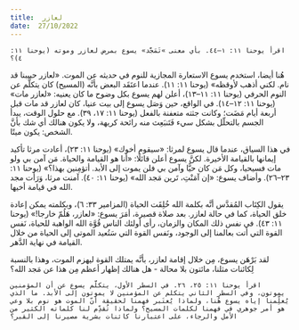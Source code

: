 ```yaml
---
title:  لعازر
date:  27/10/2022
---
```


`اقرأ يوحنا ١١: ١–٤٤. بأي معنى »تَمَجَّد» يسوع بمرض لعازر وموته (يوحنا ١١: ٤)؟`

هُنا أيضا، استخدم يسوع الاستعارة المجازية للنوم في حديثه عن الموت. «لعازر حبيبنا قد نام. لكني أذهب لأوقظه» (يوحنا ١١: ١١). عندما اعتَقَد البعض بأنَّه (المسيح) كان يتكلَّم عن النوم الحرفي (يوحنا ١١: ١١–١٣)، أعلن لهم يسوع بكل وضوح ما كان يعنيه: «لعازر مات» (يوحنا ١١: ١٢–١٤). في الواقع، حين وَصَل يسوع إلى بيت عنيا، كان لعازر قد مات قبل أربعة أيام مَضَت؛ وكانت جثته متعفنة بالفعل (يوحنا ١١: ١٧، ٣٩). مع حلول الوقت، يبدأ الجسم بالتحلّل بشكل سيء فَتَنبَعِث منه رائحة كريهة، ولا يكون هنالك أي شك بأنَّ الشخص: يكون ميتًا.

في هذا السياق، عندما قال يسوع لمرثا: «سيقوم أخوك» (يوحنا ١١: ٢٣)، أعادت مرثا تأكيد إيمانها بالقيامة الأخيرة. لكنَّ يسوع أعلن قائلًا: «أنا هو القيامة والحياة. مَن آمن بي ولو مات فسيحيا، وكل مَن كان حيًّا وآمن بي فلن يموت إلى الأبد. أتؤمِنين بهذا؟» (يوحنا ١١: ٢٣–٢٦). وأضاف يسوع: «إن آمَنْتِ، تَرين مَجد الله» (يوحنا ١١: ٤٠). آمنت مرثا، وَرَأت مجد الله في قيامة أخيها.

يقول الكِتَاب المُقدَّس أنَّه بكلمة الله خُلِقَت الحياة (المزامير ٣٣: ٦)، وبكلمته يمكن إعادة خلق الحياة، كما في حالة لعازر. بعد صلاة قصيرة، أمَرَ يسوع: «لعازر، هَلُمّ خارجا!» (يوحنا ١١: ٤٣). في نفس ذلك المكان والزمان، رأى أولئك الناس قُوَّة الله الواهبة للحياة، نَفس القوة التي أتت بعالمنا إلى الوجود، ونَفس القوة التي سَتُعيد الموتى إلى الحياة من خلال القيامة في نهاية الدَّهر.

لقد بَرْهَن يسوع، مِن خلال إقامة لعازر، بأنَّه يمتلك القوة ليهزم الموت، وهذا بالنسبة لِكائنات مثلنا، مائتون بلا محالة - هل هنالك إظهار أعظم مِن هذا عن مَجد الله؟

`اقرأ يوحنا ١١: ٢٥، ٢٦. في السطر الأول، يتكلَّم يسوع عن أن المؤمنين يموتون، وفي السطر الثاني يتكلم عن المؤمنين لا يموتون إلى الأبد. ما الذي يُعلِّمنا إياه يسوع هُنا، ولماذا يُعتَبر فهمنا لحقيقة أنّ الموت هو نوم بلا وعي هو أمر جوهري في فهمنا لكلمات المسيح؟ ولماذا تُقدِّم لنا كلماته الكثير من الأمل والرجاء، على اعتبارنا كائنات بشرية مصيرنا إلى القبر؟`
